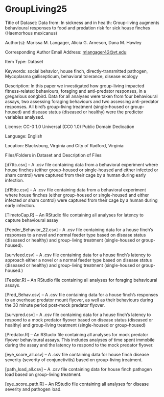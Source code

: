 # GroupLiving25
Title of Dataset: Data from: In sickness and in health: Group-living augments behavioural responses to food and predation risk for sick house finches (Haemorhous mexicanus)

Author(s): Marissa M. Langager, Alicia G. Arneson, Dana M. Hawley

Corresponding Author Email Address: mlangager42@vt.edu

Item Type: Dataset

Keywords: social behavior, house finch, directly-transmitted pathogen, Mycoplasma gallisepticum, behavioral tolerance, disease ecology

Description: In this paper we investigated how group-living impacted fitness-related behaviours, foraging and anti-predator responses, in a gregarious songbird. Data for all analyses were taken from four behavioural assays, two assessing foraging behaviours and two assessing anti-predator responses. All bird’s group-living treatment (single-housed or group-housed) and disease status (diseased or healthy) were the predictor variables analysed.
 
License: CC-0 1.0 Universal (CC0 1.0) Public Domain Dedication

Language: English

Location: Blacksburg, Virginia and City of Radford, Virginia

Files/Folders in Dataset and Description of Files 
 
 [d7ttc.csv] – A .csv file containing data from a behavioral experiment where house finches (either group-housed or single-housed and either infected or sham control) were captured from their cage by a human during early infection.

[d15ttc.csv] – A .csv file containing data from a behavioral experiment where house finches (either group-housed or single-housed and either infected or sham control) were captured from their cage by a human during early infection. 

[TimetoCap.R] – An RStudio file containing all analyses for latency to capture behavioural assay

[Feeder_Behavior_22.csv] – A .csv file containing data for a house finch’s responses to a novel and normal feeder type based on disease status (diseased or healthy) and group-living treatment (single-housed or group-housed).

[survfeed.csv] – A .csv file containing data for a house finch’s latency to approach either a novel or a normal feeder type based on disease status (diseased or healthy) and group-living treatment (single-housed or group-housed.)

[Feeder.R] – An RStudio file containing all analyses for foraging behavioural assays. 

[Pred_Behav.csv] – A .csv file containing data for a house finch’s responses to an overhead predator mount flyover, as well as their behaviours during the 30 minute period post-mock predator flyover. 

[survpred.csv] – A .csv file containing data for a house finch’s latency to respond to a mock predator flyover based on disease status (diseased or healthy) and group-living treatment (single-housed or group-housed)

[Predator.R] – An RStudio file containing all analyses for mock predator flyover behavioural assays. This includes analyses of time spent immobile during the assay and the latency to respond to the mock predator flyover. 

[eye_score_all.csv] – A .csv file containing data for house finch disease severity (severity of conjunctivitis) based on group-living treatment. 

[path_load_all.csv] – A .csv file containing data for house finch pathogen load based on group-living treatment. 

[eye_score_path.R] – An RStudio file containing all analyses for disease severity and pathogen load.  

